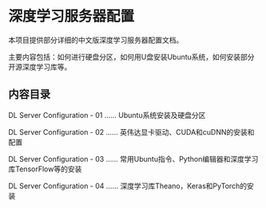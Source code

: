 # 深度学习服务器配置
本项目提供部分详细的中文版深度学习服务器配置文档。

主要内容包括：如何进行硬盘分区，如何用U盘安装Ubuntu系统，如何安装部分开源深度学习库等。

## 内容目录
DL Server Configuration - 01 ...... Ubuntu系统安装及硬盘分区

DL Server Configuration - 02 ...... 英伟达显卡驱动、CUDA和cuDNN的安装和配置

DL Server Configuration - 03 ...... 常用Ubuntu指令、Python编辑器和深度学习库TensorFlow等的安装

DL Server Configuration - 04 ...... 深度学习库Theano，Keras和PyTorch的安装
